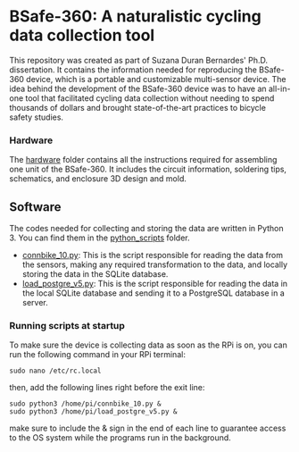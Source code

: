 # BSafe-360: A naturalistic cycling data collection tool

This repository was created as part of Suzana Duran Bernardes' Ph.D. dissertation. It contains the information needed for reproducing the BSafe-360 device, which is a portable and customizable multi-sensor device. The idea behind the development of the BSafe-360 device was to have an all-in-one tool that facilitated cycling data collection without needing to spend thousands of dollars and brought state-of-the-art practices to bicycle safety studies.

### Hardware
The [hardware](hardware) folder contains all the instructions required for assembling one unit of the BSafe-360. It includes the circuit information, soldering tips, schematics, and enclosure 3D design and mold.

## Software
The codes needed for collecting and storing the data are written in Python 3. You can find them in the [python_scripts](python_scripts) folder.

- [connbike_10.py](python_scripts/connbike_10.py): This is the script responsible for reading the data from the sensors, making any required transformation to the data, and locally storing the data in the SQLite database.
- [load_postgre_v5.py](python_scripts/load_postgre_v5.py): This is the script responsible for reading the data in the local SQLite database and sending it to a PostgreSQL database in a server.

### Running scripts at startup
To make sure the device is collecting data as soon as the RPi is on, you can run the following command in your RPi terminal:
```
sudo nano /etc/rc.local
```
then, add the following lines right before the exit line:
```
sudo python3 /home/pi/connbike_10.py &
sudo python3 /home/pi/load_postgre_v5.py &
```
make sure to include the & sign in the end of each line to guarantee access to the OS system while the programs run in the background.
